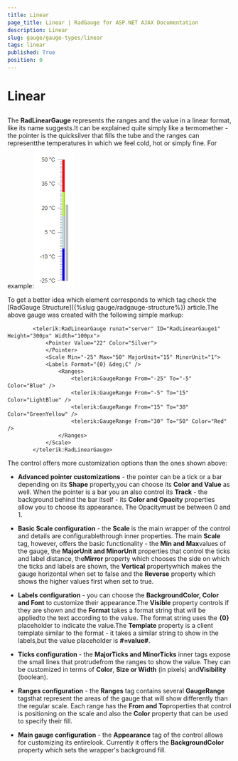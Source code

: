 ```yaml
---
title: Linear
page_title: Linear | RadGauge for ASP.NET AJAX Documentation
description: Linear
slug: gauge/gauge-types/linear
tags: linear
published: True
position: 0
---
```


# Linear



## 

The **RadLinearGauge** represents the ranges and the value in a linear format, like its name suggests.It can be explained quite simply like a termomether - the pointer is the quicksilver that fills the tube and the ranges can representthe temperatures in which we feel cold, hot or simply fine. For example:![gauge-linear-gauge-thermometer-example](images/gauge-linear-gauge-thermometer-example.png)

To get a better idea which element corresponds to which tag check the [RadGauge Structure]({%slug gauge/radgauge-structure%}) article.The above gauge was created with the following simple markup:

````ASPNET
		<telerik:RadLinearGauge runat="server" ID="RadLinearGauge1" Height="300px" Width="100px">
			<Pointer Value="22" Color="Silver">
			</Pointer>
			<Scale Min="-25" Max="50" MajorUnit="15" MinorUnit="1">
			<Labels Format="{0} &deg;C" />
				<Ranges>
					<telerik:GaugeRange From="-25" To="-5" Color="Blue" />
					<telerik:GaugeRange From="-5" To="15" Color="LightBlue" />
					<telerik:GaugeRange From="15" To="30" Color="GreenYellow" />
					<telerik:GaugeRange From="30" To="50" Color="Red" />
				</Ranges>
			</Scale>
		</telerik:RadLinearGauge>
````



The control offers more customization options than the ones shown above:

* **Advanced pointer customizations** - the pointer can be a tick or a bar depending on its **Shape** property,you can choose its **Color and Value** as well. When the pointer is a bar you an also control its **Track** - the background behind the bar itself - its **Color and Opacity** properties allow you to choose its appearance. The Opacitymust be between 0 and 1.

* **Basic Scale configuration** - the **Scale** is the main wrapper of the control and details are configurablethrough inner properties. The main **Scale** tag, however, offers the basic functionality - the **Min and Max**values of the gauge, the **MajorUnit and MinorUnit** properties that control the ticks and label distance, the**Mirror** property which chooses the side on which the ticks and labels are shown, the **Vertical** propertywhich makes the gauge horizontal when set to false and the **Reverse** property which shows the higher values first when set to true.

* **Labels configuration** - you can choose the **BackgroundColor, Color and Font** to customize their appearance.The **Visible** property controls if they are shown and the **Format** takes a format string that will be appliedto the text according to the value. The format string uses the **{0}** placeholder to indicate the value.The **Template** property is a client template similar to the format - it takes a similar string to show in the labels,but the value placeholder is **#=value#**.

* **Ticks configuration** - the **MajorTicks and MinorTicks** inner tags expose the small lines that protrudefrom the ranges to show the value. They can be customized in terms of **Color**, **Size or Width** (in pixels) and**Visibility** (boolean).

* **Ranges configuration** - the **Ranges** tag contains several **GaugeRange** tagsthat represent the areas of the gauge that will show differently than the regular scale. Each range has the **From and To**properties that control is positioning on the scale and also the **Color** property that can be used to specify their fill.

* **Main gauge configuration** - the **Appearance** tag of the control allows for customizing its entirelook. Currently it offers the **BackgroundColor** property which sets the wrapper's background fill.
